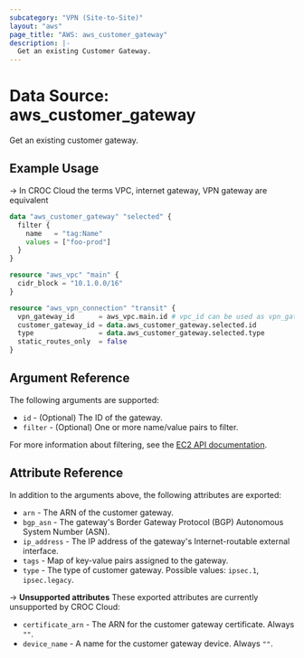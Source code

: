 ```yaml
---
subcategory: "VPN (Site-to-Site)"
layout: "aws"
page_title: "AWS: aws_customer_gateway"
description: |-
  Get an existing Customer Gateway.
---
```


# Data Source: aws_customer_gateway

Get an existing customer gateway.

## Example Usage

-> In CROC Cloud the terms VPC, internet gateway, VPN gateway are equivalent

```terraform
data "aws_customer_gateway" "selected" {
  filter {
    name   = "tag:Name"
    values = ["foo-prod"]
  }
}

resource "aws_vpc" "main" {
  cidr_block = "10.1.0.0/16"
}

resource "aws_vpn_connection" "transit" {
  vpn_gateway_id      = aws_vpc.main.id # vpc_id can be used as vpn_gateway_id
  customer_gateway_id = data.aws_customer_gateway.selected.id
  type                = data.aws_customer_gateway.selected.type
  static_routes_only  = false
}
```

## Argument Reference

The following arguments are supported:

* `id` - (Optional) The ID of the gateway.
* `filter` - (Optional) One or more name/value pairs to filter.

For more information about filtering, see the [EC2 API documentation][describe-customer-gateways].

## Attribute Reference

In addition to the arguments above, the following attributes are exported:

* `arn` - The ARN of the customer gateway.
* `bgp_asn` - The gateway's Border Gateway Protocol (BGP) Autonomous System Number (ASN).
* `ip_address` - The IP address of the gateway's Internet-routable external interface.
* `tags` - Map of key-value pairs assigned to the gateway.
* `type` - The type of customer gateway. Possible values: `ipsec.1`, `ipsec.legacy`.

->  **Unsupported attributes**
These exported attributes are currently unsupported by CROC Cloud:

* `certificate_arn` - The ARN for the customer gateway certificate. Always `""`.
* `device_name` - A name for the customer gateway device. Always `""`.

[describe-customer-gateways]: https://docs.cloud.croc.ru/en/api/ec2/customer_gateways/DescribeCustomerGateways.html
